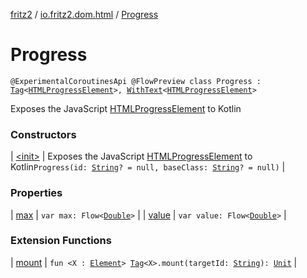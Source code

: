 [fritz2](../../index.md) / [io.fritz2.dom.html](../index.md) / [Progress](./index.md)

# Progress

`@ExperimentalCoroutinesApi @FlowPreview class Progress : `[`Tag`](../../io.fritz2.dom/-tag/index.md)`<`[`HTMLProgressElement`](https://kotlinlang.org/api/latest/jvm/stdlib/org.w3c.dom/-h-t-m-l-progress-element/index.html)`>, `[`WithText`](../../io.fritz2.dom/-with-text/index.md)`<`[`HTMLProgressElement`](https://kotlinlang.org/api/latest/jvm/stdlib/org.w3c.dom/-h-t-m-l-progress-element/index.html)`>`

Exposes the JavaScript [HTMLProgressElement](https://developer.mozilla.org/en/docs/Web/API/HTMLProgressElement) to Kotlin

### Constructors

| [&lt;init&gt;](-init-.md) | Exposes the JavaScript [HTMLProgressElement](https://developer.mozilla.org/en/docs/Web/API/HTMLProgressElement) to Kotlin`Progress(id: `[`String`](https://kotlinlang.org/api/latest/jvm/stdlib/kotlin/-string/index.html)`? = null, baseClass: `[`String`](https://kotlinlang.org/api/latest/jvm/stdlib/kotlin/-string/index.html)`? = null)` |

### Properties

| [max](max.md) | `var max: Flow<`[`Double`](https://kotlinlang.org/api/latest/jvm/stdlib/kotlin/-double/index.html)`>` |
| [value](value.md) | `var value: Flow<`[`Double`](https://kotlinlang.org/api/latest/jvm/stdlib/kotlin/-double/index.html)`>` |

### Extension Functions

| [mount](../../io.fritz2.dom/mount.md) | `fun <X : `[`Element`](https://kotlinlang.org/api/latest/jvm/stdlib/org.w3c.dom/-element/index.html)`> `[`Tag`](../../io.fritz2.dom/-tag/index.md)`<X>.mount(targetId: `[`String`](https://kotlinlang.org/api/latest/jvm/stdlib/kotlin/-string/index.html)`): `[`Unit`](https://kotlinlang.org/api/latest/jvm/stdlib/kotlin/-unit/index.html) |

